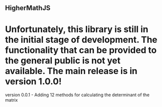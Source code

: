 ## HigherMathJS

# Unfortunately, this library is still in the initial stage of development. The functionality that can be provided to the general public is not yet available. The main release is in version 1.0.0!

version 0.0.1 - Adding 12 methods for calculating the determinant of the matrix